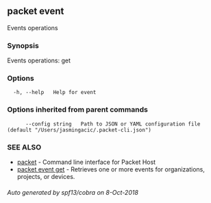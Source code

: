 ## packet event

Events operations

### Synopsis

Events operations: get

### Options

```
  -h, --help   Help for event
```

### Options inherited from parent commands

```
      --config string   Path to JSON or YAML configuration file (default "/Users/jasmingacic/.packet-cli.json")
```

### SEE ALSO

* [packet](packet.md)	 - Command line interface for Packet Host
* [packet event get](packet_event_get.md)	 - Retrieves one or more events for organizations, projects, or devices.

###### Auto generated by spf13/cobra on 8-Oct-2018
